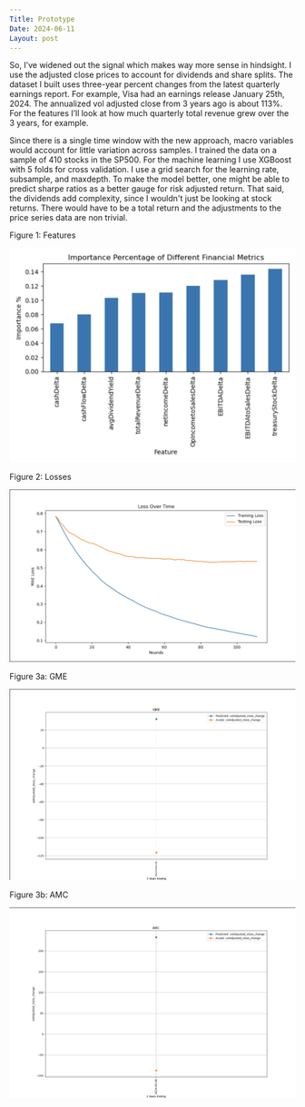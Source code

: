 ```yaml
---
Title: Prototype
Date: 2024-06-11
Layout: post
---
```


So, I’ve widened out the signal which makes way more sense in hindsight. 
I use the adjusted close prices to account for dividends and share splits. 
The dataset I built uses three-year percent changes from the latest quarterly earnings report. 
For example, Visa had an earnings release January 25th, 2024. 
The annualized vol adjusted close from 3 years ago is about 113%.
For the features I’ll look at how much quarterly total revenue grew over the 3 years, for example. 

Since there is a single time window with the new approach, macro variables would account for little variation across samples. 
I trained the data on a sample of 410 stocks in the SP500. 
For the machine learning I use XGBoost with 5 folds for cross validation. 
I use a grid search for the learning rate, subsample, and maxdepth. 
To make the model better, one might be able to predict sharpe ratios as a better gauge for risk adjusted return. 
That said, the dividends add complexity, since I wouldn't just be looking at stock returns. 
There would have to be a total return and the adjustments to the price series data are non trivial.

Figure 1: Features

![features](/assets/images/featuresNew.png)

Figure 2: Losses

![losses](/assets/images/lossesNew.png)

Figure 3a:  GME

![gme](/assets/images/gmeNew.png)

Figure 3b: AMC

![amc.png](/assets/images/amcNew.png)
